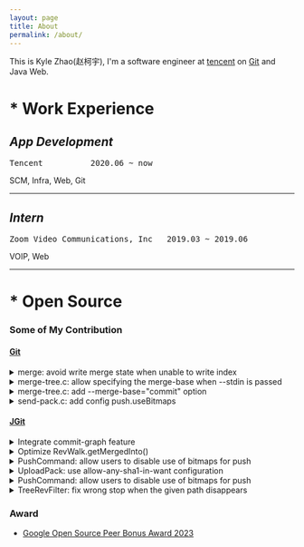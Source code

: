 ```yaml
---
layout: page
title: About
permalink: /about/
---
```

This is Kyle Zhao(赵柯宇), I'm a software engineer at [tencent](https://tencent.com) on [Git](https://github.com/git/git) and Java Web.

# * Work Experience
## *App Development*
<pre>Tencent          2020.06 ~ now</pre>
SCM, Infra, Web, Git

<hr>

## *Intern*
<pre>Zoom Video Communications, Inc   2019.03 ~ 2019.06</pre>
VOIP, Web

<hr>

# * Open Source
### Some of My Contribution
#### [Git](https://github.com/git/git/commits?author=keyu98)
<details>
<summary>merge: avoid write merge state when unable to write index</summary>
<pre>
Writing the merge state after the index write fails is meaningless and
could potentially cause Git to lose changes.
</pre>
</details>

<details>
<summary>merge-tree.c: allow specifying the merge-base when --stdin is passed</summary>
<pre>
The previous commit added a `--merge-base` option in order to allow
using a specified merge-base for the merge.  Extend the input accepted
by `--stdin` to also allow a specified merge-base with each merge
requested.  For example:

    printf "b3 -- b1 b2" | git merge-tree --stdin

does a merge of b1 and b2, and uses b3 as the merge-base.
</pre>
</details>

<details>
<summary>merge-tree.c: add --merge-base="commit" option</summary>
<pre>
This patch will give our callers more flexibility to use `git merge-tree`,
such as:

    git merge-tree --write-tree --merge-base=branch^ HEAD branch

This does a merge of HEAD and branch, but uses branch^ as the merge-base.

And the reason why using an option flag instead of a positional argument
is to allow additional commits passed to merge-tree to be handled via an
octopus merge in the future.
</pre>
</details>

<details>
<summary>send-pack.c: add config push.useBitmaps</summary>
<pre>
Reachability bitmaps are designed to speed up the "counting objects"
phase of generating a pack during a clone or fetch. They are not
optimized for Git clients sending a small topic branch via "git push".
In some cases (see [1]), using reachability bitmaps during "git push"
can cause significant performance regressions.

Add a new "push.useBitmaps" configuration variable to allow users to
tell "git push" not to use bitmaps. We already have "pack.bitmaps"
that controls the use of bitmaps, but a separate configuration variable
allows the reachability bitmaps to still be used in other areas,
such as "git upload-pack", while disabling it only for "git push".

[1]: https://lore.kernel.org/git/87zhoz8b9o.fsf@evledraar.gmail.com/
</pre>
</details>

#### [JGit](https://gerrithub.io/q/project:eclipse-jgit/jgit+kylezhao)

<details>
<summary>Integrate commit-graph feature</summary>
<pre>
CommitGraph: implement commit-graph writer
CommitGraph: implement commit-graph read
CommitGraph: add core.commitGraph config
GC: Write commit-graph files when gc
CommitGraph: add commit-graph for FileObjectDatabase
CommitGraph: teach ObjectReader to get commit-graph
RevWalk: integrate commit-graph with commit parsing
Ensure FileCommitGraph scans commit-graph file if it already exists
Ensure parsed RevCommitCG has derived data from commit-graph
RevWalk: use generation number to optimize getMergedInto()
</pre>
</details>

<details>
<summary>Optimize RevWalk.getMergedInto()</summary>
<pre>
Transitive Relation Definition:
On the DAG of commit history, if A can reach B, C can reach A, then C
can reach B.

Example:
As is shown in the graph below:

  1 - 2 - 3 - 4 (side)
            \
             5 -  6^ (master) - 7 (topic)

Find out which branches is 2 merged into:
After we calculated that master contains 2, we can mark 6 as TEMP_MARK
to avoid unwanted walks.
When we want to figure out if 2 is merge into the topic, the traversal
path would be [7, 6] instead of [7, 6, 5, 3, 2].

Test:
This change can significantly improve performance for tags.
On a copy of the Linux repository, the command 'git tag --contains
commit' had the following performance improvement:

commit      | Before   | After   | Rel %
47a44d27ca  | 29251ms  | 6687ms  | -77%
90327e7dff  | 21388ms  | 6256ms  | -70%
f85fac0efa  | 11150ms  | 7338ms  | -34%
</pre>
</details>

<details>
<summary>PushCommand: allow users to disable use of bitmaps for push
</summary>
<pre>
Reachability bitmaps are designed to speed up the "counting objects"
phase of generating a pack during a clone or fetch. They are not
optimized for Git clients sending a small topic branch via "git push".
In some cases (see [1]), using reachability bitmaps during "git push"
can cause significant performance regressions.

Add PushCommand#setUseBitmaps(boolean) to allow users to tell "git push"
not to use bitmaps.
</pre>
</details>

<details>
<summary>UploadPack: use allow-any-sha1-in-want configuration</summary>
<pre>
C git 2.11 supports setting the equivalent of RequestPolicy.ANY with
uploadpack.allowAnySHA1InWant[1]. Parse this into TransportConfig and
use it from UploadPack.

Add additional tests for [2] and this change.

We can execute "git clone --filter=blob:none --no-checkout" successfully
with config uploadPack.allowFilter is true. But when we checkout, the
git will fetch other missing objects required by the checkout(this is
why we need this config).

When both uploadPack.allowFilter and uploadPack.allowAnySHA1InWant are
true, jgit will support partial clone. If you are using an extremely
large monorepo, this feature can help. It allows users to work on an
incomplete repo which reduces disk usage.

[1] git/git@f8edeaa
[2] change Id39771a6e42d8082099acde11249306828a053c0
</pre>
</details>

<details>
<summary>PushCommand: allow users to disable use of bitmaps for push</summary>
<pre>
Reachability bitmaps are designed to speed up the "counting objects"
phase of generating a pack during a clone or fetch. They are not
optimized for Git clients sending a small topic branch via "git push".
In some cases (see [1]), using reachability bitmaps during "git push"
can cause significant performance regressions.

Add PushCommand#setUseBitmaps(boolean) to allow users to tell "git push"
not to use bitmaps.

[1]: https://lore.kernel.org/git/87zhoz8b9o.fsf@evledraar.gmail.com/
</pre>
</details>

<details>
<summary>TreeRevFilter: fix wrong stop when the given path disappears</summary>
<pre>
When chgs[i] == adds[i], it indicated that a commit added some files
that pList[i] did not have, but didn't mean pList[i] is "empty tree
root".

Follow the example below:

.                           .
└── src                     └── src
    └── d1          ==>          └── d1
        └─ file1                    ├─  file1
                                    └── file2
   c.parents[i]                   c

The variable chg[i] equals to variable add[i],
but commit c.parents[i] is not "empty tree root".

We should add an additional check for no paths matching the filter.
</pre>
</details>




### Award
- [Google Open Source Peer Bonus Award 2023](https://opensource.googleblog.com/2023/05/google-open-source-peer-bonus-program-announces-first-group-of-winners-2023.html)










